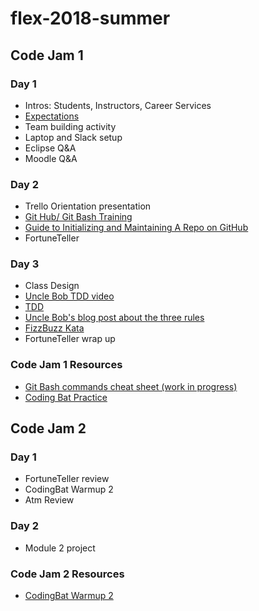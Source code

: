 # flex-2018-summer

## Code Jam 1

### Day 1
- Intros: Students, Instructors, Career Services
- [Expectations](expectations.md)
- Team building activity
- Laptop and Slack setup
- Eclipse Q&A
- Moodle Q&A


### Day 2
- Trello Orientation presentation
- [Git Hub/ Git Bash Training](https://github.com/jlord/git-it-electron)
- [Guide to Initializing and Maintaining A Repo on GitHub](https://wecancodeit.github.io/java-resources/git/managing-your-repo/)
- FortuneTeller

### Day 3
- Class Design
- [Uncle Bob TDD video](https://cleancoders.com/episode/clean-code-episode-1/show)
- [TDD](https://wecancodeit.github.io/java-slides/testing/tdd-intro/#/)
- [Uncle Bob's blog post about the three rules](http://butunclebob.com/ArticleS.UncleBob.TheThreeRulesOfTdd)
- [FizzBuzz Kata](https://wecancodeit.github.io/java-exercises/fundamentals-practice-problems/fizz-buzz/)
- FortuneTeller wrap up

### Code Jam 1 Resources
- [Git Bash commands cheat sheet (work in progress)](https://wecancodeit.github.io/java-resources/bash/)
- [Coding Bat Practice](http://codingbat.com/java/Warmup-1)


## Code Jam 2

### Day 1
- FortuneTeller review
- CodingBat Warmup 2
- Atm Review

### Day 2
- Module 2 project

### Code Jam 2 Resources
- [CodingBat Warmup 2](http://codingbat.com/java/Warmup-2)

